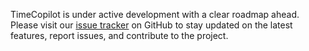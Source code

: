 TimeCopilot is under active development with a clear roadmap ahead. Please visit our [issue tracker](https://github.com/AzulGarza/timecopilot/issues) on GitHub to stay updated on the latest features, report issues, and contribute to the project.
